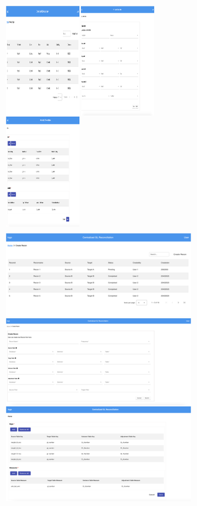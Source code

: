 <div style="disply:inline-flex">
<img src="screenshots/recon-list.png" width="200px" height="300px">
<img src="screenshots/create-recon.png" width="200px" height="300px">
<img src="screenshots/key-measure.png" width="200px" height="300px">

![](screenshots/recon-list.png)
![](screenshots/create-recon.png)
![](screenshots/key-measure.png)
</div>